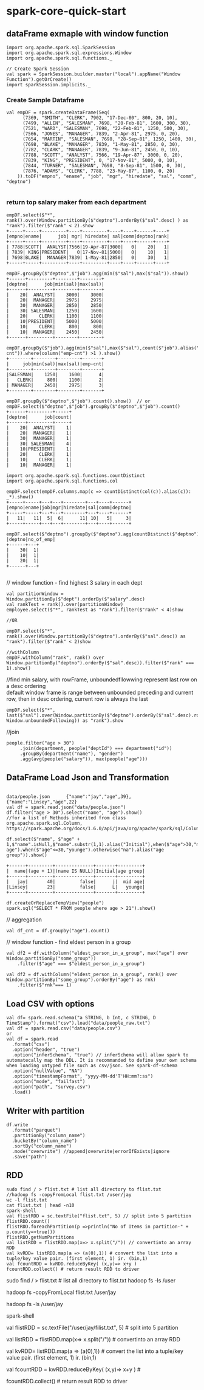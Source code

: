 # spark-core-quick-start

## dataFrame exmaple with window function
```
import org.apache.spark.sql.SparkSession
import org.apache.spark.sql.expressions.Window
import org.apache.spark.sql.functions._

// Create Spark Session
val spark = SparkSession.builder.master("local").appName("Window Function").getOrCreate()
import sparkSession.implicits._
```
### Create Sample Dataframe
```
val empDF = spark.createDataFrame(Seq(
      (7369, "SMITH", "CLERK", 7902, "17-Dec-80", 800, 20, 10),
      (7499, "ALLEN", "SALESMAN", 7698, "20-Feb-81", 1600, 300, 30),
      (7521, "WARD", "SALESMAN", 7698, "22-Feb-81", 1250, 500, 30),
      (7566, "JONES", "MANAGER", 7839, "2-Apr-81", 2975, 0, 20),
      (7654, "MARTIN", "SALESMAN", 7698, "28-Sep-81", 1250, 1400, 30),
      (7698, "BLAKE", "MANAGER", 7839, "1-May-81", 2850, 0, 30),
      (7782, "CLARK", "MANAGER", 7839, "9-Jun-81", 2450, 0, 10),
      (7788, "SCOTT", "ANALYST", 7566, "19-Apr-87", 3000, 0, 20),
      (7839, "KING", "PRESIDENT", 0, "17-Nov-81", 5000, 0, 10),
      (7844, "TURNER", "SALESMAN", 7698, "8-Sep-81", 1500, 0, 30),
      (7876, "ADAMS", "CLERK", 7788, "23-May-87", 1100, 0, 20)
    )).toDF("empno", "ename", "job", "mgr", "hiredate", "sal", "comm", "deptno")
	
```
### return top salary maker from each department 
```
empDF.select($"*", rank().over(Window.partitionBy($"deptno").orderBy($"sal".desc) ) as "rank").filter($"rank" < 2).show
+-----+-----+---------+----+---------+----+----+------+----+
|empno|ename|      job| mgr| hiredate| sal|comm|deptno|rank|
+-----+-----+---------+----+---------+----+----+------+----+
| 7788|SCOTT|  ANALYST|7566|19-Apr-87|3000|   0|    20|   1|
| 7839| KING|PRESIDENT|   0|17-Nov-81|5000|   0|    10|   1|
| 7698|BLAKE|  MANAGER|7839| 1-May-81|2850|   0|    30|   1|
+-----+-----+---------+----+---------+----+----+------+----+

empDF.groupBy($"deptno",$"job").agg(min($"sal"),max($"sal")).show()
+------+---------+--------+--------+
|deptno|      job|min(sal)|max(sal)|
+------+---------+--------+--------+
|    20|  ANALYST|    3000|    3000|
|    20|  MANAGER|    2975|    2975|
|    30|  MANAGER|    2850|    2850|
|    30| SALESMAN|    1250|    1600|
|    20|    CLERK|    1100|    1100|
|    10|PRESIDENT|    5000|    5000|
|    10|    CLERK|     800|     800|
|    10|  MANAGER|    2450|    2450|
+------+---------+--------+--------+

empDF.groupBy($"job").agg(min($"sal"),max($"sal"),count($"job").alias("emp-cnt")).where(column("emp-cnt") >1 ).show()
+--------+--------+--------+-------+
|     job|min(sal)|max(sal)|emp-cnt|
+--------+--------+--------+-------+
|SALESMAN|    1250|    1600|      4|
|   CLERK|     800|    1100|      2|
| MANAGER|    2450|    2975|      3|
+--------+--------+--------+-------+

empDF.groupBy($"deptno",$"job").count().show()  // or empDF.select($"deptno",$"job").groupBy($"deptno",$"job").count()
+------+---------+-----+
|deptno|      job|count|
+------+---------+-----+
|    20|  ANALYST|    1|
|    20|  MANAGER|    1|
|    30|  MANAGER|    1|
|    30| SALESMAN|    4|
|    10|PRESIDENT|    1|
|    20|    CLERK|    1|
|    10|    CLERK|    1|
|    10|  MANAGER|    1|

import org.apache.spark.sql.functions.countDistinct
import org.apache.spark.sql.functions.col

empDF.select(empDF.columns.map(c => countDistinct(col(c)).alias(c)): _*).show()
+-----+-----+---+---+--------+---+----+------+
|empno|ename|job|mgr|hiredate|sal|comm|deptno|
+-----+-----+---+---+--------+---+----+------+
|   11|   11|  5|  6|      11| 10|   5|     3|
+-----+-----+---+---+--------+---+----+------+

empDF.select($"deptno").groupBy($"deptno").agg(countDistinct($"deptno").alias("no_of_emp")).show()
|deptno|no_of_emp|
+------+---+
|    30|  1|
|    10|  1|
|    20|  1|
+------+---+


```
// window function - find highest 3 salary in each dept 
```
val partitionWindow = Window.partitionBy($"dept").orderBy($"salary".desc)
val rankTest = rank().over(partitionWindow)
employee.select($"*", rankTest as "rank").filter($"rank" < 4)show

//OR

empDF.select($"*", rank().over(Window.partitionBy($"deptno").orderBy($"sal".desc)) as "rank").filter($"rank" < 2)show

//withColumn
empDF.withColumn("rank", rank() over Window.partitionBy("deptno").orderBy($"sal".desc)).filter($"rank" === 1).show()
```
//find min salary, with rowFrame,   unboundedfllowwing represent last row on a desc ordering  
 default window frame is range between unbounded preceding and current row, then in desc ordering, current row is always the last
```
empDF.select($"*", last($"sal").over(Window.partitionBy($"deptno").orderBy($"sal".desc).rowsBetween(Window.currentRow, Window.unboundedFollowing)) as "rank").show
```
//join
```
people.filter("age > 30")
     .join(department, people("deptId") === department("id"))
     .groupBy(department("name"), "gender")
     .agg(avg(people("salary")), max(people("age")))
```

## DataFrame Load Json and Transformation
```

data/people.json      {"name":"jay","age",39},{"name":"Linsey","age",22}
val df = spark.read.json("data/people.json")
df.filter("age > 30").select("name", "age").show()
//for a list of Methods inherited from class org.apache.spark.sql.Column, https://spark.apache.org/docs/1.6.0/api/java/org/apache/spark/sql/ColumnName.html

df.select($"name", $"age" + 1,$"name".isNull,$"name".substr(1,1).alias("Initial"),when($"age">30,"mid age").when($"age"<=30,"younge").otherwise("na").alias("age group")).show()

+------+---------+--------------+-------+---------+
|  name|(age + 1)|(name IS NULL)|Initial|age group|
+------+---------+--------------+-------+---------+
|   jay|       40|         false|      j|  mid age|
|Linsey|       23|         false|      L|   younge|
+------+---------+--------------+-------+---------+

df.createOrReplaceTempView("people")
spark.sql("SELECT * FROM people where age > 21").show()
```
// aggregation
```
val df_cnt = df.groupby("age").count()
```
// window function - find eldest person in a group 
```
val df2 = df.withColumn("eldest_person_in_a_group", max("age") over Window.partitionBy("some_group"))
    .filter($"age" === $"eldest_person_in_a_group")

val df2 = df.withColumn("eldest_person_in_a_group", rank() over Window.partitionBy("some_group").orderBy("age") as rnk)
    .filter($"rnk"=== 1)
```

## Load CSV with options
```
val df= spark.read.schema("a STRING, b Int, c STRING, D TimeStamp").format("csv").load("data/people_raw.txt")
val df = spark.read.csv("data/people.csv")
or 
val df = spark.read
  .format("csv")
  .option("header", "true")
  .option("inferSchema", "true") // inferSchema will allow spark to automatecally map the DDL. It is recommanded to define your own schema when loading untyped file such as csv/json. See spark-df-schema
  .option("nullValue", "NA")
  .option("timestampFormat", "yyyy-MM-dd'T'HH:mm?:ss")
  .option("mode", "failfast")
  .option("path", "survey.csv")
  .load()
```
## Writer with partition
```
df.write
  .format("parquet")
  .partitionBy("column_name")
  .bucketBy("column_name")
  .sortBy("column_name")
  .mode("overwrite") //append|overwrite|errorIfExists|ignore
  .save("path")
```

## RDD
```
sudo find / > flist.txt # list all directory to flist.txt 
//hadoop fs -copyFromLocal flist.txt /user/jay
wc -l flist.txt
cat flist.txt | head -n10
spark-shell
val flistRDD = sc.textFile("flist.txt", 5) // split into 5 partition
flistRDD.count()
flistRDD.foreachPartition(p =>println("No of Items in partition-" + p.count(y=>true)))
flistRDD.getNumPartitions
val listRDD = flistRDD.map(x=> x.split("/")) // convertinto an array RDD
val kvRDD= listRDD.map(a => (a(0),1)) # convert the list into a tuple/key value pair. (first element, 1) ir. (bin,1)
val fcountRDD = kvRDD.reduceByKey( (x,y)=> x+y ) 
fcountRDD.collect() # return result RDD to driver
```



sudo find / > flist.txt                # list all directory to flist.txt
hadoop fs -ls /user

hadoop fs -copyFromLocal flist.txt /user/jay

hadoop fs -ls /user/jay

spark-shell

val flistRDD = sc.textFile("/user/jay/filist.txt", 5)   # split into 5 partition

val listRDD = flistRDD.map(x=> x.split("/"))            # convertinto an array RDD

val kvRDD= listRDD.map(a => (a(0),1))                   # convert the list into a tuple/key value pair. (first element, 1) ir. (bin,1)

val fcountRDD = kwRDD.reduceByKey( (x,y)=> x+y )        # 

fcountRDD.collect()                                     # return result RDD to driver 
